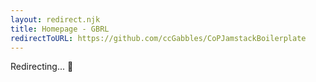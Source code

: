 ```yaml
---
layout: redirect.njk
title: Homepage - GBRL
redirectToURL: https://github.com/ccGabbles/CoPJamstackBoilerplate
---
```


Redirecting... 🛫